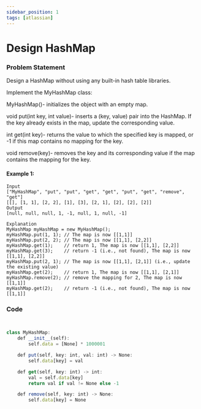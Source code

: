 ```yaml
---
sidebar_position: 1
tags: [atlassian]
---
```


# Design HashMap

### Problem Statement

Design a HashMap without using any built-in hash table libraries.

Implement the MyHashMap class:

MyHashMap()- initializes the object with an empty map.

void put(int key, int value)- inserts a (key, value) pair into the HashMap. If the key already exists in the map, update the corresponding value.

int get(int key)- returns the value to which the specified key is mapped, or -1 if this map contains no mapping for the key.

void remove(key)- removes the key and its corresponding value if the map contains the mapping for the key.

#### Example 1:

```
Input
["MyHashMap", "put", "put", "get", "get", "put", "get", "remove", "get"]
[[], [1, 1], [2, 2], [1], [3], [2, 1], [2], [2], [2]]
Output
[null, null, null, 1, -1, null, 1, null, -1]

Explanation
MyHashMap myHashMap = new MyHashMap();
myHashMap.put(1, 1); // The map is now [[1,1]]
myHashMap.put(2, 2); // The map is now [[1,1], [2,2]]
myHashMap.get(1);    // return 1, The map is now [[1,1], [2,2]]
myHashMap.get(3);    // return -1 (i.e., not found), The map is now [[1,1], [2,2]]
myHashMap.put(2, 1); // The map is now [[1,1], [2,1]] (i.e., update the existing value)
myHashMap.get(2);    // return 1, The map is now [[1,1], [2,1]]
myHashMap.remove(2); // remove the mapping for 2, The map is now [[1,1]]
myHashMap.get(2);    // return -1 (i.e., not found), The map is now [[1,1]]
```

### Code

```jsx title="Python Code"


class MyHashMap:
    def __init__(self):
        self.data = [None] * 1000001

    def put(self, key: int, val: int) -> None:
        self.data[key] = val

    def get(self, key: int) -> int:
        val = self.data[key]
        return val if val != None else -1

    def remove(self, key: int) -> None:
        self.data[key] = None
```
